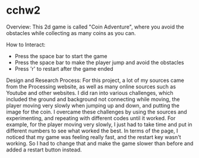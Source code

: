 # cchw2

Overview: This 2d game is called "Coin Adventure", where you avoid the obstacles while collecting as many coins as you can. 

How to Interact:
- Press the space bar to start the game
- Press the space bar to make the player jump and avoid the obstacles
- Press 'r' to restart after the game ended

Design and Research Process: For this project, a lot of my sources came from the Processing website, as well as many online sources such as Youtube and other websites. I did ran into various challenges, which included the ground and background not connecting while moving, the player moving very slowly when jumping up and down, and putting the image for the coin. I overcame these challenges by using the sources and experimenting, and repeating with different codes until it worked. For example, for the player moving very slowly, I just had to take time and put in different numbers to see what worked the best. In terms of the page, I noticed that my game was feeling really fast, and the restart key wasn't working. So I had to change that and make the game slower than before and added a restart button instead. 

